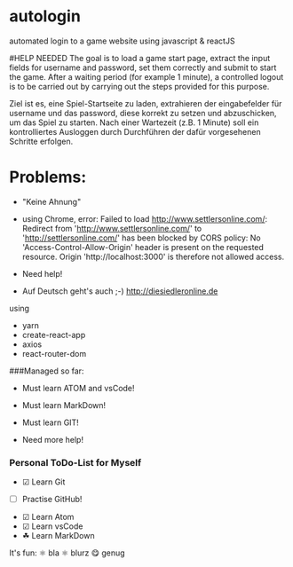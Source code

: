 # autologin
automated login to a game website using javascript & reactJS

#HELP NEEDED
The goal is to load a game start page, extract the input fields for username and password, set them correctly and submit to start the game. After a waiting period (for example 1 minute), a controlled logout is to be carried out by carrying out the steps provided for this purpose.

Ziel ist es, eine Spiel-Startseite zu laden, extrahieren der eingabefelder für username und das  password, diese korrekt zu setzen und abzuschicken, um das Spiel zu starten. Nach einer Wartezeit (z.B. 1 Minute) soll ein kontrolliertes Ausloggen durch Durchführen der dafür vorgesehenen Schritte erfolgen.


Problems:
=========

- "Keine Ahnung"

- using Chrome,
error:
Failed to load http://www.settlersonline.com/:
Redirect from 'http://www.settlersonline.com/' to 'http://settlersonline.com/' has been blocked by CORS policy:
No 'Access-Control-Allow-Origin' header is present on the requested resource.
Origin 'http://localhost:3000' is therefore not allowed access.

- Need help!

- Auf Deutsch geht's auch ;-)
  http://diesiedleronline.de



using
- yarn
- create-react-app
- axios
- react-router-dom

###Managed so far:
- Must learn ATOM and vsCode!
- Must learn MarkDown!

- Must learn GIT!
- Need more help!



###  Personal ToDo-List for Myself

  <!-- - [x] Learn Git
  - [x] Learn Atom
  - [x] Learn vsCode
  - [ ] Learn MarkDown -->

  - ☑ Learn Git
  - [ ] Practise GitHub!
  - ☑ Learn Atom
  - ☑ Learn vsCode
  - &#9752; Learn MarkDown


It's fun:
&#9883;   bla
&#x269B;  blurz
&#x1f60b; genug
